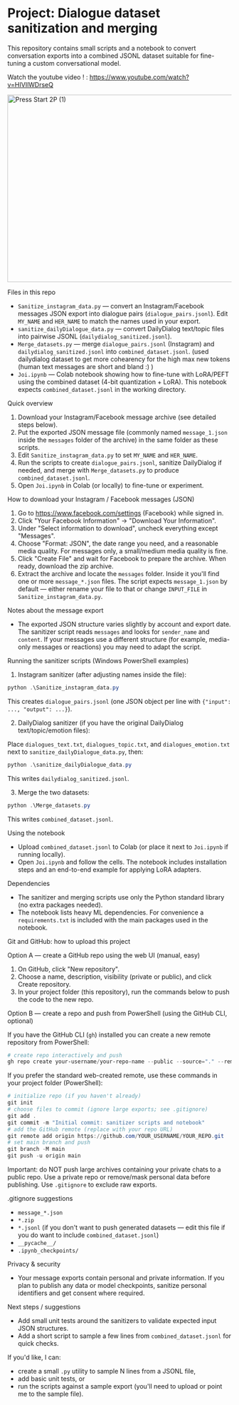 # Project: Dialogue dataset sanitization and merging

This repository contains small scripts and a notebook to convert conversation exports into a combined JSONL dataset suitable for fine-tuning a custom conversational model.

Watch the youtube video ! :
https://www.youtube.com/watch?v=HIVIlWDrseQ

<img width="640" height="420" alt="Press Start 2P (1)" src="https://github.com/user-attachments/assets/0048f0d7-4aa0-41e5-96b1-89f91e259eb8" />


Files in this repo

- `Sanitize_instagram_data.py` — convert an Instagram/Facebook messages JSON export into dialogue pairs (`dialogue_pairs.jsonl`). Edit `MY_NAME` and `HER_NAME` to match the names used in your export.
- `sanitize_dailyDialogue_data.py` — convert DailyDialog text/topic files into pairwise JSONL (`dailydialog_sanitized.jsonl`).
- `Merge_datasets.py` — merge `dialogue_pairs.jsonl` (Instagram) and `dailydialog_sanitized.jsonl` into `combined_dataset.jsonl`. (used dailydialog dataset to get more cohearency for the high max new tokens (human text messages are short and bland :) )
- `Joi.ipynb` — Colab notebook showing how to fine-tune with LoRA/PEFT using the combined dataset (4-bit quantization + LoRA). This notebook expects `combined_dataset.jsonl` in the working directory.

Quick overview

1. Download your Instagram/Facebook message archive (see detailed steps below).
2. Put the exported JSON message file (commonly named `message_1.json` inside the `messages` folder of the archive) in the same folder as these scripts.
3. Edit `Sanitize_instagram_data.py` to set `MY_NAME` and `HER_NAME`.
4. Run the scripts to create `dialogue_pairs.jsonl`, sanitize DailyDialog if needed, and merge with `Merge_datasets.py` to produce `combined_dataset.jsonl`.
5. Open `Joi.ipynb` in Colab (or locally) to fine-tune or experiment.

How to download your Instagram / Facebook messages (JSON)

1. Go to https://www.facebook.com/settings (Facebook) while signed in.
2. Click "Your Facebook Information" → "Download Your Information".
3. Under "Select information to download", uncheck everything except "Messages".
4. Choose "Format: JSON", the date range you need, and a reasonable media quality. For messages only, a small/medium media quality is fine.
5. Click "Create File" and wait for Facebook to prepare the archive. When ready, download the zip archive.
6. Extract the archive and locate the `messages` folder. Inside it you'll find one or more `message_*.json` files. The script expects `message_1.json` by default — either rename your file to that or change `INPUT_FILE` in `Sanitize_instagram_data.py`.

Notes about the message export

- The exported JSON structure varies slightly by account and export date. The sanitizer script reads `messages` and looks for `sender_name` and `content`. If your messages use a different structure (for example, media-only messages or reactions) you may need to adapt the script.

Running the sanitizer scripts (Windows PowerShell examples)

1. Instagram sanitizer (after adjusting names inside the file):

```powershell
python .\Sanitize_instagram_data.py
```

This creates `dialogue_pairs.jsonl` (one JSON object per line with `{"input": ..., "output": ...}`).

2. DailyDialog sanitizer (if you have the original DailyDialog text/topic/emotion files):

Place `dialogues_text.txt`, `dialogues_topic.txt`, and `dialogues_emotion.txt` next to `sanitize_dailyDialogue_data.py`, then:

```powershell
python .\sanitize_dailyDialogue_data.py
```

This writes `dailydialog_sanitized.jsonl`.

3. Merge the two datasets:

```powershell
python .\Merge_datasets.py
```

This writes `combined_dataset.jsonl`.

Using the notebook

- Upload `combined_dataset.jsonl` to Colab (or place it next to `Joi.ipynb` if running locally).
- Open `Joi.ipynb` and follow the cells. The notebook includes installation steps and an end-to-end example for applying LoRA adapters.

Dependencies

- The sanitizer and merging scripts use only the Python standard library (no extra packages needed).
- The notebook lists heavy ML dependencies. For convenience a `requirements.txt` is included with the main packages used in the notebook.

Git and GitHub: how to upload this project

Option A — create a GitHub repo using the web UI (manual, easy)

1. On GitHub, click "New repository".
2. Choose a name, description, visibility (private or public), and click Create repository.
3. In your project folder (this repository), run the commands below to push the code to the new repo.

Option B — create a repo and push from PowerShell (using the GitHub CLI, optional)

If you have the GitHub CLI (`gh`) installed you can create a new remote repository from PowerShell:

```powershell
# create repo interactively and push
gh repo create your-username/your-repo-name --public --source="." --remote=origin --push
```

If you prefer the standard web-created remote, use these commands in your project folder (PowerShell):

```powershell
# initialize repo (if you haven't already)
git init
# choose files to commit (ignore large exports; see .gitignore)
git add .
git commit -m "Initial commit: sanitizer scripts and notebook"
# add the GitHub remote (replace with your repo URL)
git remote add origin https://github.com/YOUR_USERNAME/YOUR_REPO.git
# set main branch and push
git branch -M main
git push -u origin main
```

Important: do NOT push large archives containing your private chats to a public repo. Use a private repo or remove/mask personal data before publishing. Use `.gitignore` to exclude raw exports.

.gitignore suggestions

- `message_*.json`
- `*.zip`
- `*.jsonl` (if you don't want to push generated datasets — edit this file if you do want to include `combined_dataset.jsonl`)
- `__pycache__/`
- `.ipynb_checkpoints/`

Privacy & security

- Your message exports contain personal and private information. If you plan to publish any data or model checkpoints, sanitize personal identifiers and get consent where required.

Next steps / suggestions

- Add small unit tests around the sanitizers to validate expected input JSON structures.
- Add a short script to sample a few lines from `combined_dataset.jsonl` for quick checks.

If you'd like, I can:

- create a small `.py` utility to sample N lines from a JSONL file,
- add basic unit tests, or
- run the scripts against a sample export (you'll need to upload or point me to the sample file).


